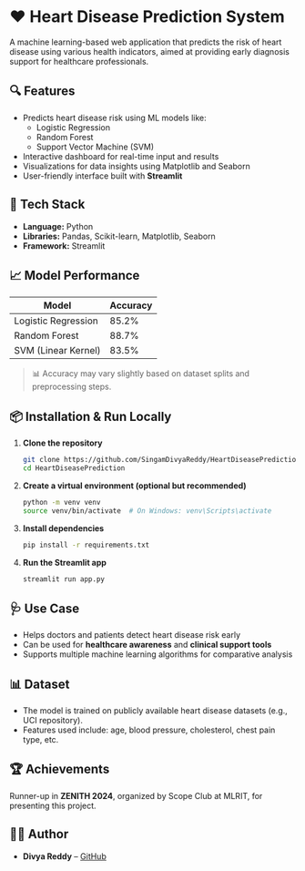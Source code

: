 # ❤️ Heart Disease Prediction System

A machine learning-based web application that predicts the risk of heart disease using various health indicators, aimed at providing early diagnosis support for healthcare professionals.

## 🔍 Features

- Predicts heart disease risk using ML models like:
  - Logistic Regression
  - Random Forest
  - Support Vector Machine (SVM)
- Interactive dashboard for real-time input and results
- Visualizations for data insights using Matplotlib and Seaborn
- User-friendly interface built with **Streamlit**

## 🧠 Tech Stack

- **Language:** Python
- **Libraries:** Pandas, Scikit-learn, Matplotlib, Seaborn
- **Framework:** Streamlit

## 📈 Model Performance

| Model               | Accuracy |
|--------------------|----------|
| Logistic Regression | 85.2%    |
| Random Forest       | 88.7%    |
| SVM (Linear Kernel) | 83.5%    |

> 📊 Accuracy may vary slightly based on dataset splits and preprocessing steps.

## 📦 Installation & Run Locally

1. **Clone the repository**
   ```bash
   git clone https://github.com/SingamDivyaReddy/HeartDiseasePrediction.git
   cd HeartDiseasePrediction
   ```

2. **Create a virtual environment (optional but recommended)**
   ```bash
   python -m venv venv
   source venv/bin/activate  # On Windows: venv\Scripts\activate
   ```

3. **Install dependencies**
   ```bash
   pip install -r requirements.txt
   ```

4. **Run the Streamlit app**
   ```bash
   streamlit run app.py
   ```

## 🩺 Use Case

- Helps doctors and patients detect heart disease risk early
- Can be used for **healthcare awareness** and **clinical support tools**
- Supports multiple machine learning algorithms for comparative analysis

## 📊 Dataset

- The model is trained on publicly available heart disease datasets (e.g., UCI repository).
- Features used include: age, blood pressure, cholesterol, chest pain type, etc.

## 🏆 Achievements

Runner-up in **ZENITH 2024**, organized by Scope Club at MLRIT, for presenting this project.

## 👩‍💻 Author

- **Divya Reddy** – [GitHub](https://github.com/SingamDivyaReddy)
